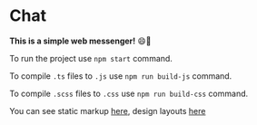 # Chat

**This is a simple web messenger!** :smile::clap:

To run the project use ```npm start``` command.

To compile ```.ts``` files to ```.js``` use ```npm run build-js``` command.

To compile ```.scss``` files to ```.css``` use ```npm run build-css``` command.

You can see static markup [here](https://zealous-allen-87e26c.netlify.app/), design layouts [here](https://www.figma.com/file/iCb7RqK3noCJu2JDnY4Hxr/Chat?node-id=0%3A1)


